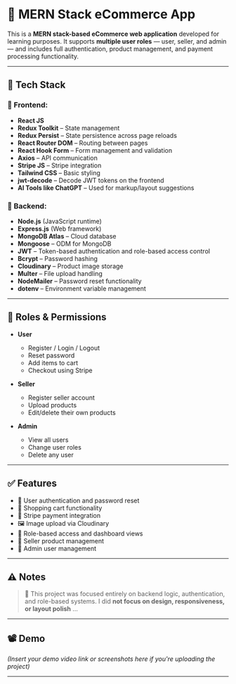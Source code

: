 # 🛒 MERN Stack eCommerce App

This is a **MERN stack-based eCommerce web application** developed for learning purposes. It supports **multiple user roles** — user, seller, and admin — and includes full authentication, product management, and payment processing functionality.

---

## 🚀 Tech Stack

### 🔹 Frontend:
- **React JS**
- **Redux Toolkit** – State management  
- **Redux Persist** – State persistence across page reloads  
- **React Router DOM** – Routing between pages  
- **React Hook Form** – Form management and validation  
- **Axios** – API communication  
- **Stripe JS** – Stripe integration
- **Tailwind CSS** – Basic styling  
- **jwt-decode** – Decode JWT tokens on the frontend  
- **AI Tools like ChatGPT** – Used for markup/layout suggestions

### 🔹 Backend:
- **Node.js** (JavaScript runtime)
- **Express.js** (Web framework)
- **MongoDB Atlas** – Cloud database
- **Mongoose** – ODM for MongoDB
- **JWT** – Token-based authentication and role-based access control
- **Bcrypt** – Password hashing
- **Cloudinary** – Product image storage
- **Multer** – File upload handling
- **NodeMailer** – Password reset functionality
- **dotenv** – Environment variable management

---

## 🔐 Roles & Permissions

- **User**
  - Register / Login / Logout
  - Reset password
  - Add items to cart
  - Checkout using Stripe

- **Seller**
  - Register seller account
  - Upload products
  - Edit/delete their own products

- **Admin**
  - View all users
  - Change user roles
  - Delete any user

---

## ✅ Features

- 🔑 User authentication and password reset  
- 🛒 Shopping cart functionality  
- 🧾 Stripe payment integration  
- 🖼️ Image upload via Cloudinary  
- 🧪 Role-based access and dashboard views  
- 🔧 Seller product management  
- 👮 Admin user management

---

## ⚠️ Notes

> 🎨 This project was focused entirely on backend logic, authentication, and role-based systems. I did **not focus on design, responsiveness, or layout polish** ...

---

## 📽️ Demo

*(Insert your demo video link or screenshots here if you're uploading the project)*

---
